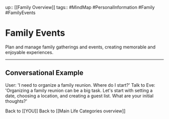up:: [[Family Overview]]
tags:: #MindMap #PersonalInformation #Family #FamilyEvents

# Family Events

Plan and manage family gatherings and events, creating memorable and enjoyable experiences.

---
## Conversational Example
User: 'I need to organize a family reunion. Where do I start?'
Talk to Eve: 'Organizing a family reunion can be a big task. Let's start with setting a date, choosing a location, and creating a guest list. What are your initial thoughts?'

Back to [[YOU]]
Back to [[Main Life Categories overview]]